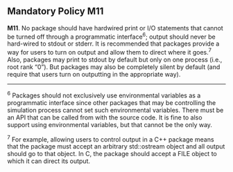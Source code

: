 ## Mandatory Policy M11

**M11**. No package should have hardwired print or I/O statements that cannot be turned off through a
programmatic interface<sup>6</sup>; output should never be hard-wired to stdout or stderr. It is recommended
that packages provide a way for users to turn on output and allow them to direct where it goes.<sup>7</sup>
Also, packages may print to stdout by default but only on one process (i.e., root rank “0”). But packages
may also be completely silent by default (and require that users turn on outputting in the appropriate way).


------

<sup>6</sup> Packages should not exclusively use environmental variables as a programmatic interface since other
packages that may be controlling the simulation process cannot set such environmental variables. There must
be an API that can be called from with the source code. It is fine to also support using environmental variables,
but that cannot be the only way.

<sup>7</sup> For example, allowing users to control output in a C++ package means that the package must accept an
arbitrary std::ostream object and all output should go to that object. In C, the package should accept a FILE
object to which it can direct its output.
